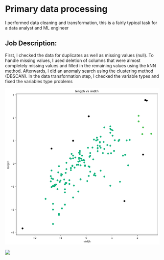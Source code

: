 # Primary data processing

I performed data cleaning and transformation, this is a fairly typical task for a data analyst and ML engineer

## Job Description:

First, I checked the data for duplicates as well as missing values (null). To handle missing values, I used deletion of columns that were almost completely missing values and filled in the remaining values using the kNN method. Afterwards, I did an anomaly search using the clustering method (DBSCAN). In the data transformation step, I checked the variable types and fixed the variables type problems

<img src="https://github.com/churkenberg/primary_data_processing/blob/main/output.png" alt="MasterHead">

<a href="https://www.kaggle.com/datasets/gagandeep16/car-sales" target="_blank"><img src="https://img.shields.io/badge/Download%20Dataset-gray?style=for-the-badge&labelWidth=150" target="_blank"></a>
